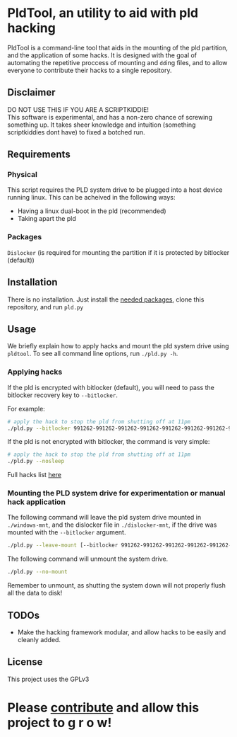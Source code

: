 # PldTool, an utility to aid with pld hacking
PldTool is a command-line tool that aids in the mounting of the pld partition, and the application of some hacks. It is designed with the goal of automating the repetitive proccess of mounting and `dd`ing files, and to allow everyone to contribute their hacks to a single repository.

## Disclaimer
DO NOT USE THIS IF YOU ARE A SCRIPTKIDDIE!  
This software is experimental, and has a non-zero chance of screwing something up. It takes sheer knowledge and intuition (something scriptkiddies dont have) to fixed a botched run.

## Requirements
### Physical
This script requires the PLD system drive to be plugged into a host device running linux. This can be acheived in the following ways:
- Having a linux dual-boot in the pld (recommended)
- Taking apart the pld

### Packages
`Dislocker` (is required for mounting the partition if it is protected by bitlocker (default))

## Installation
There is no installation. Just install the [needed packages](#packages), clone this repository, and run `pld.py`

## Usage
We briefly explain how to apply hacks and mount the pld system drive using `pldtool`. To see all command line options, run `./pld.py -h`.

### Applying hacks
If the pld is encrypted with bitlocker (default), you will need to pass the bitlocker recovery key to `--bitlocker`.

For example:
```bash
# apply the hack to stop the pld from shutting off at 11pm
./pld.py --bitlocker 991262-991262-991262-991262-991262-991262-991262-991262 --nosleep
```

If the pld is not encrypted with bitlocker, the command is very simple:
```bash
# apply the hack to stop the pld from shutting off at 11pm
./pld.py --nosleep
```

Full hacks list [here](./Hacks/Index.md)

### Mounting the PLD system drive for experimentation or manual hack application
The following command will leave the pld system drive mounted in `./windows-mnt`, and the dislocker file in `./dislocker-mnt`, if the drive was mounted with the `--bitlocker` argument.
```bash
./pld.py --leave-mount [--bitlocker 991262-991262-991262-991262-991262-991262-991262-991262]
```

The following command will unmount the system drive.
```bash
./pld.py --no-mount
```

Remember to unmount, as shutting the system down will not properly flush all the data to disk!

## TODOs
- Make the hacking framework modular, and allow hacks to be easily and cleanly added.

## License
This project uses the GPLv3

# Please [contribute](Contribute) and allow this project to g r o w!
